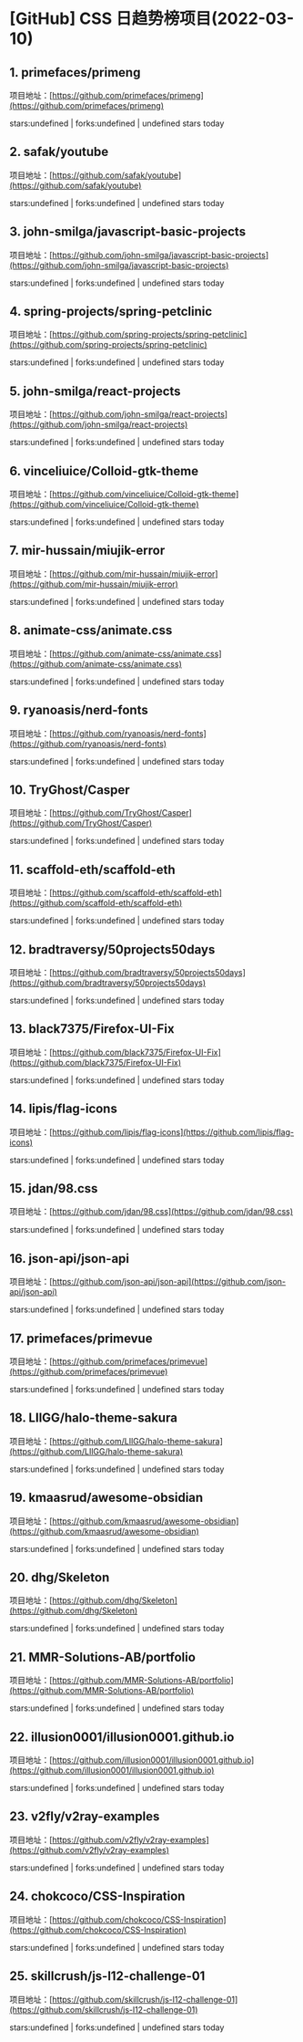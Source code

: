 # [GitHub] CSS 日趋势榜项目(2022-03-10)

## 1. primefaces/primeng 

项目地址：[https://github.com/primefaces/primeng](https://github.com/primefaces/primeng)

stars:undefined | forks:undefined | undefined stars today 



## 2. safak/youtube 

项目地址：[https://github.com/safak/youtube](https://github.com/safak/youtube)

stars:undefined | forks:undefined | undefined stars today 



## 3. john-smilga/javascript-basic-projects 

项目地址：[https://github.com/john-smilga/javascript-basic-projects](https://github.com/john-smilga/javascript-basic-projects)

stars:undefined | forks:undefined | undefined stars today 



## 4. spring-projects/spring-petclinic 

项目地址：[https://github.com/spring-projects/spring-petclinic](https://github.com/spring-projects/spring-petclinic)

stars:undefined | forks:undefined | undefined stars today 



## 5. john-smilga/react-projects 

项目地址：[https://github.com/john-smilga/react-projects](https://github.com/john-smilga/react-projects)

stars:undefined | forks:undefined | undefined stars today 



## 6. vinceliuice/Colloid-gtk-theme 

项目地址：[https://github.com/vinceliuice/Colloid-gtk-theme](https://github.com/vinceliuice/Colloid-gtk-theme)

stars:undefined | forks:undefined | undefined stars today 



## 7. mir-hussain/miujik-error 

项目地址：[https://github.com/mir-hussain/miujik-error](https://github.com/mir-hussain/miujik-error)

stars:undefined | forks:undefined | undefined stars today 



## 8. animate-css/animate.css 

项目地址：[https://github.com/animate-css/animate.css](https://github.com/animate-css/animate.css)

stars:undefined | forks:undefined | undefined stars today 



## 9. ryanoasis/nerd-fonts 

项目地址：[https://github.com/ryanoasis/nerd-fonts](https://github.com/ryanoasis/nerd-fonts)

stars:undefined | forks:undefined | undefined stars today 



## 10. TryGhost/Casper 

项目地址：[https://github.com/TryGhost/Casper](https://github.com/TryGhost/Casper)

stars:undefined | forks:undefined | undefined stars today 



## 11. scaffold-eth/scaffold-eth 

项目地址：[https://github.com/scaffold-eth/scaffold-eth](https://github.com/scaffold-eth/scaffold-eth)

stars:undefined | forks:undefined | undefined stars today 



## 12. bradtraversy/50projects50days 

项目地址：[https://github.com/bradtraversy/50projects50days](https://github.com/bradtraversy/50projects50days)

stars:undefined | forks:undefined | undefined stars today 



## 13. black7375/Firefox-UI-Fix 

项目地址：[https://github.com/black7375/Firefox-UI-Fix](https://github.com/black7375/Firefox-UI-Fix)

stars:undefined | forks:undefined | undefined stars today 



## 14. lipis/flag-icons 

项目地址：[https://github.com/lipis/flag-icons](https://github.com/lipis/flag-icons)

stars:undefined | forks:undefined | undefined stars today 



## 15. jdan/98.css 

项目地址：[https://github.com/jdan/98.css](https://github.com/jdan/98.css)

stars:undefined | forks:undefined | undefined stars today 



## 16. json-api/json-api 

项目地址：[https://github.com/json-api/json-api](https://github.com/json-api/json-api)

stars:undefined | forks:undefined | undefined stars today 



## 17. primefaces/primevue 

项目地址：[https://github.com/primefaces/primevue](https://github.com/primefaces/primevue)

stars:undefined | forks:undefined | undefined stars today 



## 18. LIlGG/halo-theme-sakura 

项目地址：[https://github.com/LIlGG/halo-theme-sakura](https://github.com/LIlGG/halo-theme-sakura)

stars:undefined | forks:undefined | undefined stars today 



## 19. kmaasrud/awesome-obsidian 

项目地址：[https://github.com/kmaasrud/awesome-obsidian](https://github.com/kmaasrud/awesome-obsidian)

stars:undefined | forks:undefined | undefined stars today 



## 20. dhg/Skeleton 

项目地址：[https://github.com/dhg/Skeleton](https://github.com/dhg/Skeleton)

stars:undefined | forks:undefined | undefined stars today 



## 21. MMR-Solutions-AB/portfolio 

项目地址：[https://github.com/MMR-Solutions-AB/portfolio](https://github.com/MMR-Solutions-AB/portfolio)

stars:undefined | forks:undefined | undefined stars today 



## 22. illusion0001/illusion0001.github.io 

项目地址：[https://github.com/illusion0001/illusion0001.github.io](https://github.com/illusion0001/illusion0001.github.io)

stars:undefined | forks:undefined | undefined stars today 



## 23. v2fly/v2ray-examples 

项目地址：[https://github.com/v2fly/v2ray-examples](https://github.com/v2fly/v2ray-examples)

stars:undefined | forks:undefined | undefined stars today 



## 24. chokcoco/CSS-Inspiration 

项目地址：[https://github.com/chokcoco/CSS-Inspiration](https://github.com/chokcoco/CSS-Inspiration)

stars:undefined | forks:undefined | undefined stars today 



## 25. skillcrush/js-l12-challenge-01 

项目地址：[https://github.com/skillcrush/js-l12-challenge-01](https://github.com/skillcrush/js-l12-challenge-01)

stars:undefined | forks:undefined | undefined stars today 



